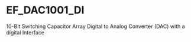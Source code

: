 # EF_DAC1001_DI
10-Bit Switching Capacitor Array Digital to Analog Converter (DAC) with a digital Interface
